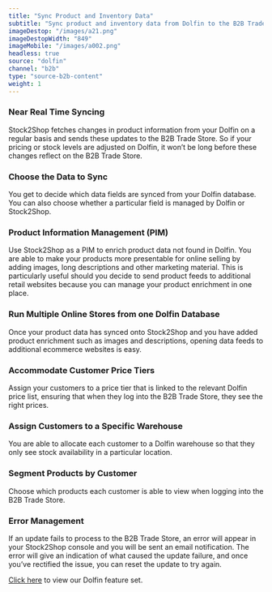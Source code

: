```yaml
---
title: "Sync Product and Inventory Data"
subtitle: "Sync product and inventory data from Dolfin to the B2B Trade Store."
imageDestop: "/images/a21.png"
imageDestopWidth: "849"
imageMobile: "/images/a002.png"
headless: true
source: "dolfin"
channel: "b2b"
type: "source-b2b-content"
weight: 1
---
```


### Near Real Time Syncing
Stock2Shop fetches changes in product information from your Dolfin on a regular basis and sends these updates to the B2B Trade Store. So if your pricing or stock levels are adjusted on Dolfin, it won’t be long before these changes reflect on the B2B Trade Store.

### Choose the Data to Sync
You get to decide which data fields are synced from your Dolfin database. You can also choose whether a particular field is managed by Dolfin or Stock2Shop.

### Product Information Management (PIM)
Use Stock2Shop as a PIM to enrich product data not found in Dolfin. You are able to make your products more presentable for online selling by adding images, long descriptions and other marketing material. This is particularly useful should you decide to send product feeds to additional retail websites because you can manage your product enrichment in one place.

### Run Multiple Online Stores from one Dolfin Database
Once your product data has synced onto Stock2Shop and you have added product enrichment such as images and descriptions, opening data feeds to additional ecommerce websites is easy.

### Accommodate Customer Price Tiers
Assign your customers to a price tier that is linked to the relevant Dolfin price list, ensuring that when they log into the B2B Trade Store, they see the right prices.

### Assign Customers to a Specific Warehouse
You are able to allocate each customer to a Dolfin warehouse so that they only see stock availability in a particular location.

### Segment Products by Customer
Choose which products each customer is able to view when logging into the B2B Trade Store.

### Error Management
If an update fails to process to the B2B Trade Store, an error will appear in your Stock2Shop console and you will be sent an email notification. The error will give an indication of what caused the update failure, and once you’ve rectified the issue, you can reset the update to try again.

[Click here](/help/features/dolfin/ "Dolfin Features") to view our Dolfin feature set.